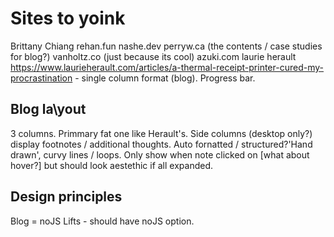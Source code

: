 # Sites to yoink

Brittany Chiang
rehan.fun
nashe.dev
perryw.ca (the contents / case studies for blog?)
vanholtz.co (just because its cool)
azuki.com
laurie herault <https://www.laurieherault.com/articles/a-thermal-receipt-printer-cured-my-procrastination> - single column format (blog). Progress bar.

## Blog la\yout

3 columns. Primmary fat one like Herault's. Side columns (desktop only?) display footnotes / additional thoughts. Auto fornatted / structured?'Hand drawn', curvy lines / loops.  Only show when note clicked on [what about hover?] but should look aestethic if all expanded.

## Design principles

Blog = noJS
Lifts - should have noJS option.
